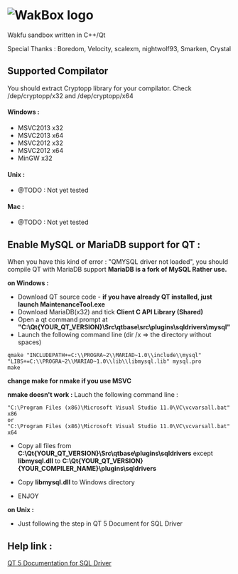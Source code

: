 <h1>
<img alt="WakBox logo" src="https://raw.github.com/KevinSupertramp/WakBox/master/doc/img/logo.png" title="WakBox"/>
</h1>

Wakfu sandbox written in C++/Qt

Special Thanks : Boredom, Velocity, scalexm, nightwolf93, Smarken, Crystal

## Supported Compilator

You should extract Cryptopp library for your compilator.
Check /dep/cryptopp/x32 and /dep/cryptopp/x64

#### Windows :
* MSVC2013 x32
* MSVC2013 x64
* MSVC2012 x32
* MSVC2012 x64
* MinGW x32

#### Unix :

* @TODO : Not yet tested

#### Mac :

* @TODO : Not yet tested


## Enable MySQL or MariaDB support for QT :

When you have this kind of error : "QMYSQL driver not loaded", you should compile QT with MariaDB support
**MariaDB is a fork of MySQL Rather use.**

**on Windows :**

+ Download QT source code - **if you have already QT installed, just launch MaintenanceTool.exe**
+ Download MariaDB(x32) and tick **Client C API Library (Shared)**
+ Open a qt command prompt at **"C:\Qt\{YOUR_QT_VERSION}\Src\qtbase\src\plugins\sqldrivers\mysql"**
+ Launch the following command line (dir /x  => the directory without spaces)

```
qmake "INCLUDEPATH+=C:\\PROGRA~2\\MARIAD~1.0\\include\\mysql" "LIBS+=C:\\PROGRA~2\\MARIAD~1.0\\lib\\libmysql.lib" mysql.pro
make
```

**change make for nmake if you use MSVC**

**nmake doesn't work :**
Lauch the following command line :

```
"C:\Program Files (x86)\Microsoft Visual Studio 11.0\VC\vcvarsall.bat" x86
or
"C:\Program Files (x86)\Microsoft Visual Studio 11.0\VC\vcvarsall.bat" x64
```

+ Copy all files from **C:\Qt\{YOUR_QT_VERSION}\Src\qtbase\plugins\sqldrivers** except **libmysql.dll** to **C:\Qt\{YOUR_QT_VERSION}\{YOUR_COMPILER_NAME}\plugins\sqldrivers**

+ Copy **libmysql.dll** to Windows directory
+ ENJOY

**on Unix :**

+ Just following the step in QT 5 Document for SQL Driver

## Help link : 

[QT 5 Documentation for SQL Driver](http://doc.qt.io/qt-5/sql-driver.html)

  
